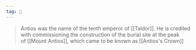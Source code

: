 ```yaml
---
tag: 👤️
---
```

> Antios was the name of the tenth emperor of [[Taldor]]. He is credited with commissioning the construction of the burial site at the peak of [[Mount Antios]], which came to be known as [[Antios's Crown]]






